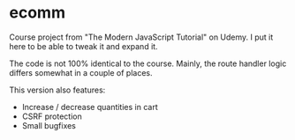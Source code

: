 # ecomm

Course project from "The Modern JavaScript Tutorial" on Udemy. I put it here to be able to tweak it and expand it.

The code is not 100% identical to the course. Mainly, the route handler logic differs somewhat in a couple of places.

This version also features:

- Increase / decrease quantities in cart
- CSRF protection
- Small bugfixes
